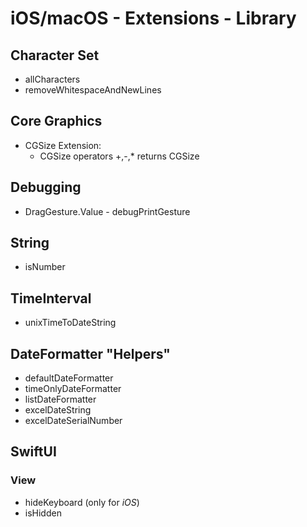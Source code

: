 # iOS/macOS - Extensions - Library


## Character Set
- allCharacters
- removeWhitespaceAndNewLines

## Core Graphics
- CGSize Extension:
    - CGSize operators +,-,* returns CGSize

## Debugging
- DragGesture.Value - debugPrintGesture

## String
- isNumber

## TimeInterval
- unixTimeToDateString

## DateFormatter "Helpers"
- defaultDateFormatter
- timeOnlyDateFormatter
- listDateFormatter
- excelDateString
- excelDateSerialNumber

## SwiftUI

### View
- hideKeyboard (only for *iOS*)
- isHidden
